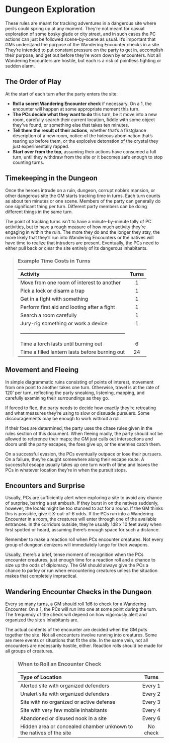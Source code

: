 # Dungeon Exploration

These rules are meant for tracking adventures in a dangerous site
where perils could spring up at any moment. They’re not meant for
casual exploration of some bosky glade or city street, and in such
cases the PC actions can just be followed scene-by-scene as usual.
It’s important that GMs understand the purpose of the Wandering
Encounter checks in a site. They’re intended to put constant pressure
on the party to get in, accomplish their purpose, and get out before
they’re worn down by encounters. Not all Wandering Encounters
are hostile, but each is a risk of pointless fighting or sudden alarm.

## The Order of Play

At the start of each turn after the party enters the site:

- **Roll a secret Wandering Encounter check** if necessary. On a 1, the encounter will happen at some appropriate moment this turn.
- **The PCs decide what they want to do** this turn, be it move into a new room, carefully search their current location, fiddle with some object they’ve found, or something else that takes ten minutes.
- **Tell them the result of their actions**, whether that’s a firstglance description of a new room, notice of the hideous abomination that’s rearing up before them, or the explosive detonation of the crystal they just experimentally rapped.
- **Start over from the top**, assuming their actions have consumed a full turn, until they withdraw from the site or it becomes safe enough to stop counting turns.

## Timekeeping in the Dungeon

Once the heroes intrude on a ruin, dungeon, corrupt noble’s mansion,
or other dangerous site the GM starts tracking time in turns. Each turn
counts as about ten minutes or one scene. Members of the party can
generally do one significant thing per turn. Different party members
can be doing different things in the same turn.

The point of tracking turns isn’t to have a minute-by-minute tally
of PC activities, but to have a rough measure of how much activity
they’re engaging in within the ruin. The more they do and the longer
they stay, the more likely that they’ll run into Wandering Encounters
or the natives will have time to realize that intruders are present.
Eventually, the PCs need to either pull back or clear the site entirely
of its dangerous inhabitants.

<blockquote class="table">

### Example Time Costs in Turns

| Activity                                       | Turns |
| :--------------------------------------------- | :---: |
| Move from one room of interest to another      |   1   |
| Pick a lock or disarm a trap                   |   1   |
| Get in a fight with something                  |   1   |
| Perform first aid and looting after a fight    |   1   |
| Search a room carefully                        |   1   |
| Jury-rig something or work a device            |   1   |
| <hr class="table-split">                       |       |
| Time a torch lasts until burning out           |   6   |
| Time a filled lantern lasts before burning out |  24   |

</blockquote>

## Movement and Fleeing

In simple diagrammatic ruins consisting of points of interest, movement
from one point to another takes one turn. Otherwise, travel is at the
rate of 120’ per turn, reflecting the party sneaking, listening, mapping,
and carefully examining their surroundings as they go.

If forced to flee, the party needs to decide how exactly they’re
retreating and what measures they’re using to slow or dissuade pursuers. Some discouragements may be enough to work without a roll.

If their foes are determined, the party uses the chase rules given
in the rules section of this document. When fleeing madly, the party
should not be allowed to reference their maps; the GM just calls out
intersections and doors until the party escapes, the foes give up, or
the enemies catch them.

On a successful evasion, the PCs eventually outpace or lose their
pursuers. On a failure, they’re caught somewhere along their escape
route. A successful escape usually takes up one turn worth of time and
leaves the PCs in whatever location they’re in when the pursuit stops.

## Encounters and Surprise

Usually, PCs are sufficiently alert when exploring a site to avoid
any chance of surprise, barring a set ambush. If they burst in on the
natives suddenly, however, the locals might be too stunned to act
for a round. If the GM thinks this is possible, give it X-out-of-6 odds.
If the PCs run into a Wandering Encounter in a room, the creatures
will enter through one of the available entrances. In the corridors
outside, they’re usually 1d8 x 10 feet away when first spotted or
heard, assuming there’s enough space for such a distance.

Remember to make a reaction roll when PCs encounter creatures.
Not every group of dungeon denizens will immediately lunge for
their weapons.

Usually, there’s a brief, tense moment of recognition when the PCs
encounter creatures, just enough time for a reaction roll and a chance
to size up the odds of diplomacy. The GM should always give the
PCs a chance to parley or run when encountering creatures unless
the situation makes that completely impractical.

## Wandering Encounter Checks in the Dungeon

Every so many turns, a GM should roll 1d6 to check for a Wandering
Encounter. On a 1, the PCs will run into one at some point during the
turn. The frequency of the check will depend on how vigorously alert
and organized the site’s inhabitants are.

The actual contents of the encounter are decided when the GM
puts together the site. Not all encounters involve running into creatures.
Some are mere events or situations that fit the site. In the same vein,
not all encounters are necessarily hostile, either. Reaction rolls should
be made for all groups of creatures.

<blockquote class="table">

### When to Roll an Encounter Check

| Type of Location                                                    |  Turns   |
| :------------------------------------------------------------------ | :------: |
| Alerted site with organized defenders                               | Every 1  |
| Unalert site with organized defenders                               | Every 2  |
| Site with no organized or active defense                            | Every 3  |
| Site with very few mobile inhabitants                               | Every 4  |
| Abandoned or disused nook in a site                                 | Every 6  |
| Hidden area or concealed chamber unknown to the natives of the site | No check |

</blockquote>
